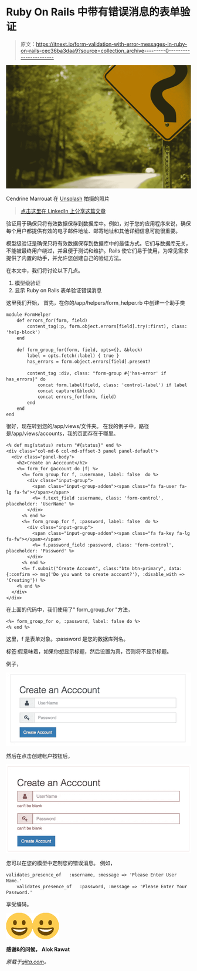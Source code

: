 # Ruby On Rails 中带有错误消息的表单验证

> 原文：<https://itnext.io/form-validation-with-error-messages-in-ruby-on-rails-cec36ba3daa9?source=collection_archive---------0----------------------->

![](img/1dda229e74b6e64c6f72dc87f8124064.png)

Cendrine Marrouat 在 [Unsplash](https://unsplash.com/search/photos/warning?utm_source=unsplash&utm_medium=referral&utm_content=creditCopyText) 拍摄的照片

> [点击这里在 LinkedIn 上分享这篇文章](https://www.linkedin.com/cws/share?url=https%3A%2F%2Fitnext.io%2Fform-validation-with-error-messages-in-ruby-on-rails-cec36ba3daa9%3Futm_source%3Dmedium_sharelink%26utm_medium%3Dsocial%26utm_campaign%3Dbuffer)

验证用于确保只将有效数据保存到数据库中。例如，对于您的应用程序来说，确保每个用户都提供有效的电子邮件地址、邮寄地址和其他详细信息可能很重要。

模型级验证是确保只将有效数据保存到数据库中的最佳方式。它们与数据库无关，不能被最终用户绕过，并且便于测试和维护。Rails 使它们易于使用，为常见需求提供了内置的助手，并允许您创建自己的验证方法。

在本文中，我们将讨论以下几点。

1.  模型级验证
2.  显示 Ruby on Rails 表单验证错误消息

这里我们开始，
首先，在你的/app/helpers/form_helper.rb 中创建一个助手类

```
module FormHelper
    def errors_for(form, field)
        content_tag(:p, form.object.errors[field].try(:first), class: 'help-block')
    end

    def form_group_for(form, field, opts={}, &block)
        label = opts.fetch(:label) { true }
        has_errors = form.object.errors[field].present?

        content_tag :div, class: "form-group #{'has-error' if has_errors}" do
            concat form.label(field, class: 'control-label') if label
            concat capture(&block)
            concat errors_for(form, field)
        end
    end
end
```

很好，现在转到您的/app/views/文件夹。
在我的例子中，路径是/app/views/accounts，我的页面存在于哪里。

```
<% def msg(status) return "#{status}" end %>
<div class="col-md-6 col-md-offset-3 panel panel-default">
  <div class="panel-body">
    <h2>Create an Acccount</h2>
    <%= form_for @account do |f| %>
      <%= form_group_for f, :username, label: false  do %>
        <div class="input-group">
          <span class="input-group-addon"><span class="fa fa-user fa-lg fa-fw"></span></span>
          <%= f.text_field :username, class: 'form-control', placeholder: 'UserName' %>
        </div>
      <% end %>                  
      <%= form_group_for f, :password, label: false  do %>
        <div class="input-group">
          <span class="input-group-addon"><span class="fa fa-key fa-lg fa-fw"></span></span>
          <%= f.password_field :password, class: 'form-control', placeholder: 'Password' %>
        </div>
      <% end %>
      <%= f.submit("Create Account", class:"btn btn-primary", data: {:confirm => msg('Do you want to create account?'), :disable_with => 'Creating'}) %>
    <% end %>
  </div>    
</div>
```

在上面的代码中，我们使用了" form_group_for "方法，

```
<%= form_group_for o, :password, label: false do %>
<% end %>
```

这里，f 是表单对象。:password 是您的数据库列名。

标签:假意味着，如果你想显示标题，然后设置为真，否则将不显示标题。

例子，

![](img/c450e54296c363d99587cf649d9fcee8.png)

然后在点击创建帐户按钮后，

![](img/180b12f4f33b540c72cc4eba7d4884d4.png)

您可以在您的模型中定制您的错误消息。
例如，

```
validates_presence_of   :username, :message => 'Please Enter User  Name.'
    validates_presence_of   :password, :message => 'Please Enter Your Password.'
```

享受编码。

![](img/6b74e7adcd72552ecc0504071775eebf.png)![](img/dd422c1922ee17e75b786fc7dfa5b642.png)

**感谢&的问候，
Alok Rawat**

*原载于*[*qiita.com*](https://qiita.com/alokrawat050/items/dc7f4a7ee1acdc6a449a)*。*